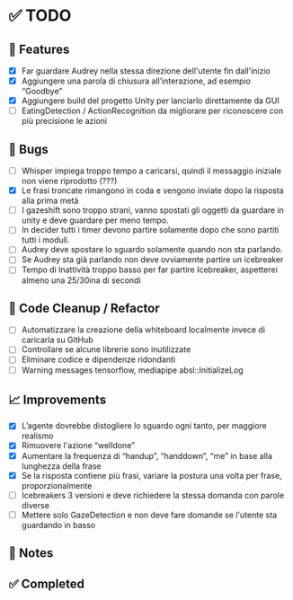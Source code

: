 # ✅ TODO

## 🚀 Features
- [X] Far guardare Audrey nella stessa direzione dell'utente fin dall'inizio
- [X] Aggiungere una parola di chiusura all’interazione, ad esempio “Goodbye”
- [X] Aggiungere build del progetto Unity per lanciarlo direttamente da GUI
- [ ] EatingDetection / ActionRecognition da migliorare per riconoscere con più precisione le azioni

## 🐞 Bugs
- [ ] Whisper impiega troppo tempo a caricarsi, quindi il messaggio iniziale non viene riprodotto (???)
- [X] Le frasi troncate rimangono in coda e vengono inviate dopo la risposta alla prima metà
- [ ] I gazeshift sono troppo strani, vanno spostati gli oggetti da guardare in unity e deve guardare per meno tempo.
- [ ] In decider tutti i timer devono partire solamente dopo che sono partiti tutti i moduli.
- [ ] Audrey deve spostare lo sguardo solamente quando non sta parlando.
- [ ] Se Audrey sta già parlando non deve ovviamente partire un icebreaker
- [ ] Tempo di Inattività troppo basso per far partire Icebreaker, aspetterei almeno una 25/30ina di secondi

## 🧹 Code Cleanup / Refactor
- [ ] Automatizzare la creazione della whiteboard localmente invece di caricarla su GitHub
- [ ] Controllare se alcune librerie sono inutilizzate
- [ ] Eliminare codice e dipendenze ridondanti
- [ ] Warning messages tensorflow, mediapipe absl::InitializeLog

## 📈 Improvements
- [X] L’agente dovrebbe distogliere lo sguardo ogni tanto, per maggiore realismo
- [X] Rimuovere l'azione “welldone”
- [X] Aumentare la frequenza di “handup”, “handdown”, “me” in base alla lunghezza della frase
- [X] Se la risposta contiene più frasi, variare la postura una volta per frase, proporzionalmente
- [ ] Icebreakers 3 versioni e deve richiedere la stessa domanda con parole diverse
- [ ] Mettere solo GazeDetection e non deve fare domande se l'utente sta guardando in basso

## 📝 Notes


## ✅ Completed
